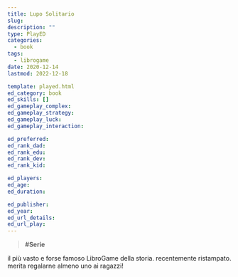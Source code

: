 ```yaml
---
title: Lupo Solitario
slug: 
description: ""
type: PlayED
categories:
  - book
tags:
  - librogame
date: 2020-12-14
lastmod: 2022-12-18

template: played.html
ed_category: book
ed_skills: []
ed_gameplay_complex: 
ed_gameplay_strategy: 
ed_gameplay_luck: 
ed_gameplay_interaction: 

ed_preferred: 
ed_rank_dad: 
ed_rank_edu: 
ed_rank_dev: 
ed_rank_kid: 

ed_players: 
ed_age: 
ed_duration: 

ed_publisher: 
ed_year: 
ed_url_details: 
ed_url_play: 
---
```


> **#Serie**   

il più vasto e forse famoso LibroGame della storia.
recentemente ristampato. merita regalarne almeno uno ai ragazzi!



